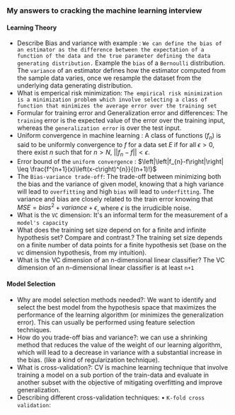 ### My answers to cracking the machine learning interview

#### Learning Theory

- Describe Bias and variance with example : `We can define the bias of an estimator as the difference between the expectation of a function of the data and the true parameter defining the data generating distribution.` Example the `bias` of a `Bernoulli` distribution. The `variance` of an estimator defines how the estimator computed from the sample data varies, once we resample the dataset from the underlying data generating distribution.
-  What is emperical risk minimization: `The empirical risk minimization is a minimization problem which involve selecting a class of function that minimizes the average error over the training set`
-  Formular for training error and Generalization error and differences: The `training` error is the expected value of the error over the training input, whereas the `generalization error` is over the test input.
-  Uniform convergence in machine learning : A class of functions $\left(f_{n}\right)$
is said to be uniformly convergence to $f$ for a data set $E$ if for all $\epsilon >0$, there exist $n$ such that for $n>N$, $\left|\left|f_{n}-f\right|\right|< \epsilon$.
- Error bound of the `uniform convergence` : $\left|\left|f_{n}-f\right|\right| \leq \frac{f^{n+1}(x)\left(x-c\right)^{n}}{(n+1)!}$
- The `Bias-variance trade-off`: The trade-off between minimizing both the bias and the variance of given model, knowing that a high variance will lead to `overfitting` and high `bias` will lead to `underfitting`. The variance and bias are closely related to the train error knowing that $MSE= bias^{2}+ variance+ \epsilon$, where $\epsilon$ is the irrudicible noise.
- What is the `VC` dimension:  It's an informal term for the measurement of a `model's capacity`
- What does the training set size depend on for a finite and infinite hypothesis set? Compare and contrast.? The training set size depends on a finite number of data points for a finite hypothesis set (base on the vc dimension hypothesis, from my intuition).
- What is the VC dimension of an n-dimensional linear classifier? The VC dimension of an n-dimensional linear classifier is at least `n+1` 

#### Model Selection

- Why are model selection methods needed?: We want to identify and select  the best model from the hypothesis space that maximizes the performance of the learning algorithm (or minimizes the generalization error). This can usually be performed using feature selection techniques.
- How do you trade-off bias and variance?: we can use a shrinking method that reduces the value of the weight of our learning algorithm, which will lead to a decrease in variance with a substantial increase in the bias. (like a kind of regularization technique).
- What is cross-validation?: CV is machine learning technique that involve training a model on a sub portion of the train-data and evaluate in another subset with the objective of mitigating overfitting and improve generalization.
- Describing different cross-validation techniques: 
$\bullet$ `K-fold cross validation`:


